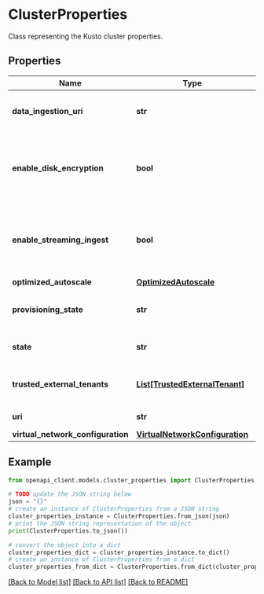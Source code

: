 # ClusterProperties

Class representing the Kusto cluster properties.

## Properties

Name | Type | Description | Notes
------------ | ------------- | ------------- | -------------
**data_ingestion_uri** | **str** | The cluster data ingestion URI. | [optional] [readonly] 
**enable_disk_encryption** | **bool** | A boolean value that indicates if the cluster&#39;s disks are encrypted. | [optional] 
**enable_streaming_ingest** | **bool** | A boolean value that indicates if the streaming ingest is enabled. | [optional] [default to False]
**optimized_autoscale** | [**OptimizedAutoscale**](OptimizedAutoscale.md) |  | [optional] 
**provisioning_state** | **str** | The provisioned state of the resource. | [optional] [readonly] 
**state** | **str** | The state of the resource. | [optional] [readonly] 
**trusted_external_tenants** | [**List[TrustedExternalTenant]**](TrustedExternalTenant.md) | The cluster&#39;s external tenants. | [optional] 
**uri** | **str** | The cluster URI. | [optional] [readonly] 
**virtual_network_configuration** | [**VirtualNetworkConfiguration**](VirtualNetworkConfiguration.md) |  | [optional] 

## Example

```python
from openapi_client.models.cluster_properties import ClusterProperties

# TODO update the JSON string below
json = "{}"
# create an instance of ClusterProperties from a JSON string
cluster_properties_instance = ClusterProperties.from_json(json)
# print the JSON string representation of the object
print(ClusterProperties.to_json())

# convert the object into a dict
cluster_properties_dict = cluster_properties_instance.to_dict()
# create an instance of ClusterProperties from a dict
cluster_properties_from_dict = ClusterProperties.from_dict(cluster_properties_dict)
```
[[Back to Model list]](../README.md#documentation-for-models) [[Back to API list]](../README.md#documentation-for-api-endpoints) [[Back to README]](../README.md)


